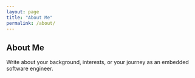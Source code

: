 ```yaml
---
layout: page
title: "About Me"
permalink: /about/
---
```


## About Me

Write about your background, interests, or your journey as an embedded software engineer.
